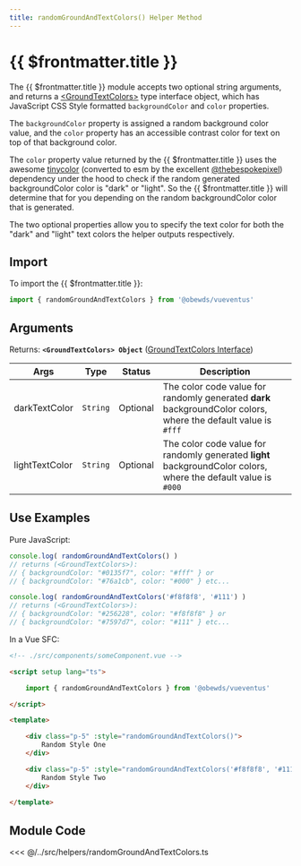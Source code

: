 ```yaml
---
title: randomGroundAndTextColors() Helper Method
---
```



<script setup>
    import DocsPackageVersion from '../../../src/views/compos/DocsPackageVersion.vue'
</script>



# {{ $frontmatter.title }}

The {{ $frontmatter.title }} module accepts two optional string arguments, and returns a [&lt;GroundTextColors&gt;](/typescript/interfaces#groundtextcolors) type interface object, which has JavaScript CSS Style formatted `backgroundColor` and `color` properties.

The `backgroundColor` property is assigned a random background color value, and the `color` property has an accessible contrast color for text on top of that background color.

The `color` property value returned by the {{ $frontmatter.title }} uses the awesome [tinycolor](https://thebespokepixel.github.io/es-tinycolor/) (converted to esm by the excellent [@thebespokepixel](https://github.com/thebespokepixel/es-tinycolor)) dependency under the hood to check if the random generated backgroundColor color is "dark" or "light". So the {{ $frontmatter.title }} will determine that for you depending on the random backgroundColor color that is generated.

The two optional properties allow you to specify the text color for both the "dark" and "light" text colors the helper outputs respectively.







## Import

To import the {{ $frontmatter.title }}:

```javascript
import { randomGroundAndTextColors } from '@obewds/vueventus'
```








## Arguments

Returns: **`<GroundTextColors> Object`** ([GroundTextColors Interface](/typescript/interfaces#groundtextcolors))  

| Args         | Type     | Status   | Description |
|--------------|:--------:|:--------:|-------------|
| darkTextColor  | `String` | Optional | The color code value for randomly generated **dark** backgroundColor colors, where the default value is `#fff` |
| lightTextColor | `String` | Optional | The color code value for randomly generated **light** backgroundColor colors, where the default value is `#000` |






## Use Examples

Pure JavaScript:

```javascript
console.log( randomGroundAndTextColors() )
// returns (<GroundTextColors>):
// { backgroundColor: "#0135f7", color: "#fff" } or
// { backgroundColor: "#76a1cb", color: "#000" } etc...

console.log( randomGroundAndTextColors('#f8f8f8', '#111') )
// returns (<GroundTextColors>):
// { backgroundColor: "#256228", color: "#f8f8f8" } or
// { backgroundColor: "#7597d7", color: "#111" } etc...
```

In a Vue SFC:

```html
<!-- ./src/components/someComponent.vue -->

<script setup lang="ts">

    import { randomGroundAndTextColors } from '@obewds/vueventus'

</script>

<template>

    <div class="p-5" :style="randomGroundAndTextColors()">
        Random Style One
    </div>

    <div class="p-5" :style="randomGroundAndTextColors('#f8f8f8', '#111')">
        Random Style Two
    </div>
    
</template>
```









## Module Code

<<< @/../src/helpers/randomGroundAndTextColors.ts






<DocsPackageVersion/>
